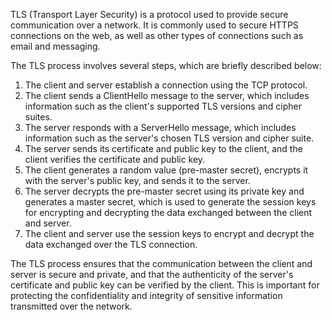 TLS (Transport Layer Security) is a protocol used to provide secure communication over a network. It is commonly used to secure HTTPS connections on the web, as well as other types of connections such as email and messaging.

The TLS process involves several steps, which are briefly described below:

1. The client and server establish a connection using the TCP protocol.
2. The client sends a ClientHello message to the server, which includes information such as the client's supported TLS versions and cipher suites.
3. The server responds with a ServerHello message, which includes information such as the server's chosen TLS version and cipher suite.
4. The server sends its certificate and public key to the client, and the client verifies the certificate and public key.
5. The client generates a random value (pre-master secret), encrypts it with the server's public key, and sends it to the server.
6. The server decrypts the pre-master secret using its private key and generates a master secret, which is used to generate the session keys for encrypting and decrypting the data exchanged between the client and server.
7. The client and server use the session keys to encrypt and decrypt the data exchanged over the TLS connection.

The TLS process ensures that the communication between the client and server is secure and private, and that the authenticity of the server's certificate and public key can be verified by the client. This is important for protecting the confidentiality and integrity of sensitive information transmitted over the network.